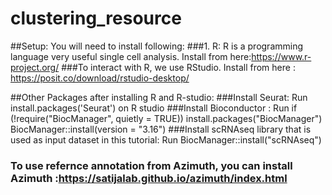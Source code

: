 # clustering_resource
##Setup: You will need to install following:
###1. R: R is a programming language very useful single cell analysis. Install from here:https://www.r-project.org/
###To interact with R, we use RStudio. Install from here : https://posit.co/download/rstudio-desktop/

##Other Packages after installing R and R-studio:
###Install Seurat: Run install.packages('Seurat') on R studio
###Install Bioconductor : Run if (!require("BiocManager", quietly = TRUE))
    install.packages("BiocManager")
BiocManager::install(version = "3.16")
###Install scRNAseq library that is used as input dataset in this tutorial: Run BiocManager::install("scRNAseq")
### To use refernce annotation from Azimuth, you can install Azimuth :https://satijalab.github.io/azimuth/index.html
